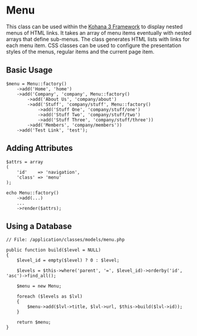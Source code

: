# Menu

This class can be used within the [Kohana 3 Framework](http://v3.kohanaphp.com) to display nested menus of HTML links.
It takes an array of menu items eventually with nested arrays that define sub-menus.
The class generates HTML lists with links for each menu item.
CSS classes can be used to configure the presentation styles of the menus, regular items and the current page item.

## Basic Usage

	$menu = Menu::factory()
		->add('Home', 'home')
		->add('Company', 'company', Menu::factory()
			->add('About Us', 'company/about')
			->add('Stuff', 'company/stuff', Menu::factory()
				->add('Stuff One', 'company/stuff/one')
				->add('Stuff Two', 'company/stuff/two')
				->add('Stuff Three', 'company/stuff/three'))
			->add('Members', 'company/members'))
		->add('Test Link', 'test');
		
## Adding Attributes

	$attrs = array
	(
		'id'    => 'navigation',
		'class' => 'menu'
	);
	
	echo Menu::factory()
		->add(...)
		...
		->render($attrs);
		
## Using a Database

	// File: /application/classes/models/menu.php
	
	public function build($level = NULL)
	{
		$level_id = empty($level) ? 0 : $level;
		
		$levels = $this->where('parent', '=', $level_id)->orderby('id', 'asc')->find_all();
		
		$menu = new Menu;
		
		foreach ($levels as $lvl)
		{
			$menu->add($lvl->title, $lvl->url, $this->build($lvl->id));
		}
		
		return $menu;
	}